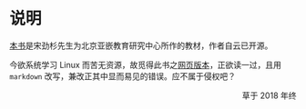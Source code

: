 # 说明

[本书](https://book.douban.com/subject/4141733/)是宋劲杉先生为北京亚嵌教育研究中心所作的教材，作者自云已开源。

今欲系统学习 Linux 而苦无资源，故觅得此书之[网页版本]()，正欲读一过，且用 `markdown` 改写，兼改正其中显而易见的错误。应不属于侵权吧？

<p align="right">草于 2018 年终</p>

